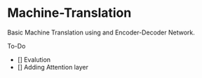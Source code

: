 # Machine-Translation

Basic Machine Translation using and Encoder-Decoder Network.

To-Do
- [] Evalution
- [] Adding Attention layer
